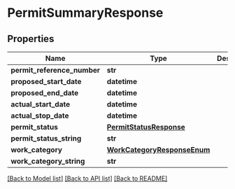 # PermitSummaryResponse

## Properties
Name | Type | Description | Notes
------------ | ------------- | ------------- | -------------
**permit_reference_number** | **str** |  | 
**proposed_start_date** | **datetime** |  | 
**proposed_end_date** | **datetime** |  | 
**actual_start_date** | **datetime** |  | [optional] 
**actual_stop_date** | **datetime** |  | [optional] 
**permit_status** | [**PermitStatusResponse**](PermitStatusResponse.md) |  | 
**permit_status_string** | **str** |  | 
**work_category** | [**WorkCategoryResponseEnum**](WorkCategoryResponseEnum.md) |  | 
**work_category_string** | **str** |  | 

[[Back to Model list]](../README.md#documentation-for-models) [[Back to API list]](../README.md#documentation-for-api-endpoints) [[Back to README]](../README.md)

